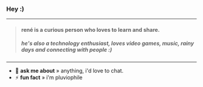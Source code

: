 ### Hey :)
----
> #### rené is a curious person who loves to learn and share.
> ##### he's also a technology enthusiast, loves video games, music, rainy days and connecting with people :)
----

- 💬 **ask me about** » anything, i'd love to chat.
- ⚡ **fun fact** » i'm pluviophile
